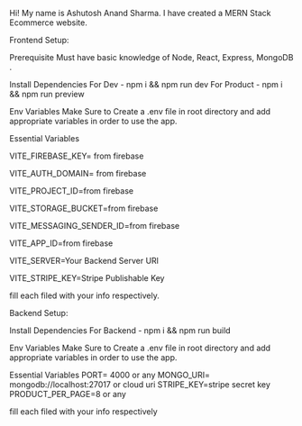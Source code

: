 Hi! My name is Ashutosh Anand Sharma. I have created a MERN Stack Ecommerce website.

Frontend Setup:

Prerequisite
Must have basic knowledge of Node, React, Express, MongoDB .

Install Dependencies
For Dev - npm i && npm run dev For Product - npm i && npm run preview

Env Variables
Make Sure to Create a .env file in root directory and add appropriate variables in order to use the app.

Essential Variables

VITE_FIREBASE_KEY= from firebase

VITE_AUTH_DOMAIN= from firebase

VITE_PROJECT_ID=from firebase

VITE_STORAGE_BUCKET=from firebase

VITE_MESSAGING_SENDER_ID=from firebase

VITE_APP_ID=from firebase

VITE_SERVER=Your Backend Server URl

VITE_STRIPE_KEY=Stripe Publishable Key

fill each filed with your info respectively.

Backend Setup:

Install Dependencies
For Backend - npm i && npm run build

Env Variables
Make Sure to Create a .env file in root directory and add appropriate variables in order to use the app.

Essential Variables PORT= 4000 or any MONGO_URI= mongodb://localhost:27017 or cloud uri STRIPE_KEY=stripe secret key PRODUCT_PER_PAGE=8 or any

fill each filed with your info respectively
